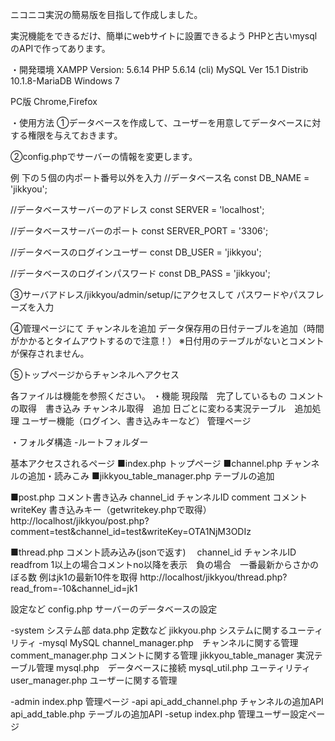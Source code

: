﻿ニコニコ実況の簡易版を目指して作成しました。

実況機能をできるだけ、簡単にwebサイトに設置できるよう
PHPと古いmysqlのAPIで作ってあります。

・開発環境
XAMPP Version: 5.6.14
PHP 5.6.14 (cli)
MySQL Ver 15.1 Distrib 10.1.8-MariaDB
Windows 7

PC版
Chrome,Firefox

・使用方法
①データベースを作成して、ユーザーを用意してデータベースに対する権限を与えておきます。

②config.phpでサーバーの情報を変更します。

例
下の５個の内ポート番号以外を入力
//データベース名
const DB_NAME = 'jikkyou';

//データベースサーバーのアドレス
const SERVER = 'localhost';

//データベースサーバーのポート
const SERVER_PORT = '3306';

//データベースのログインユーザー
const DB_USER = 'jikkyou';

//データベースのログインパスワード
const DB_PASS = 'jikkyou';

③サーバアドレス/jikkyou/admin/setup/にアクセスして
パスワードやパスフレーズを入力

④管理ページにて
チャンネルを追加
データ保存用の日付テーブルを追加（時間がかかるとタイムアウトするので注意！）
※日付用のテーブルがないとコメントが保存されません。

⑤トップページからチャンネルへアクセス

各ファイルは機能を参照ください。
・機能
現段階　完了しているもの
コメントの取得　書き込み
チャンネル取得　追加
日ごとに変わる実況テーブル　追加処理
ユーザー機能（ログイン、書き込みキーなど）
管理ページ

・フォルダ構造
-ルートフォルダー

基本アクセスされるページ
■index.php トップページ
■channel.php チャンネルの追加・読みこみ
■jikkyou_table_manager.php テーブルの追加

■post.php コメント書き込み
channel_id チャンネルID
comment コメント
writeKey 書き込みキー（getwritekey.phpで取得）
http://localhost/jikkyou/post.php?comment=test&channel_id=test&writeKey=OTA1NjM3ODIz

■thread.php コメント読み込み(jsonで返す)　
channel_id チャンネルID
readfrom 1以上の場合コメントno以降を表示　負の場合　一番最新からさかのぼる数 例はjk1の最新10件を取得
http://localhost/jikkyou/thread.php?read_from=-10&channel_id=jk1

設定など
config.php サーバーのデータベースの設定

-system システム部
	data.php 定数など
	jikkyou.php システムに関するユーティリティ
		-mysql MySQL
			channel_manager.php　チャンネルに関する管理
			comment_manager.php コメントに関する管理
			jikkyou_table_manager	実況テーブル管理
			mysql.php　データベースに接続
			mysql_util.php ユーティリティ
			user_manager.php ユーザーに関する管理

-admin
	index.php 管理ページ
	-api
		api_add_channel.php	チャンネルの追加API
		api_add_table.php	テーブルの追加API
	-setup
		index.php 管理ユーザー設定ページ